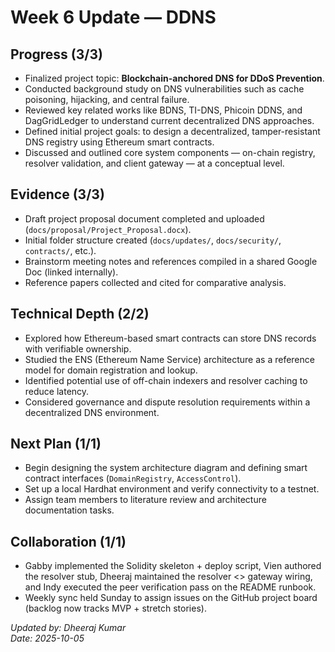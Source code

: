 # Week 6 Update — DDNS

## Progress (3/3)
- Finalized project topic: **Blockchain-anchored DNS for DDoS Prevention**.
- Conducted background study on DNS vulnerabilities such as cache poisoning, hijacking, and central failure.
- Reviewed key related works like BDNS, TI-DNS, Phicoin DDNS, and DagGridLedger to understand current decentralized DNS approaches.
- Defined initial project goals: to design a decentralized, tamper-resistant DNS registry using Ethereum smart contracts.
- Discussed and outlined core system components — on-chain registry, resolver validation, and client gateway — at a conceptual level.

## Evidence (3/3)
- Draft project proposal document completed and uploaded (`docs/proposal/Project_Proposal.docx`).
- Initial folder structure created (`docs/updates/`, `docs/security/`, `contracts/`, etc.).
- Brainstorm meeting notes and references compiled in a shared Google Doc (linked internally).
- Reference papers collected and cited for comparative analysis.

## Technical Depth (2/2)
- Explored how Ethereum-based smart contracts can store DNS records with verifiable ownership.
- Studied the ENS (Ethereum Name Service) architecture as a reference model for domain registration and lookup.
- Identified potential use of off-chain indexers and resolver caching to reduce latency.
- Considered governance and dispute resolution requirements within a decentralized DNS environment.

## Next Plan (1/1)
- Begin designing the system architecture diagram and defining smart contract interfaces (`DomainRegistry`, `AccessControl`).
- Set up a local Hardhat environment and verify connectivity to a testnet.
- Assign team members to literature review and architecture documentation tasks.

## Collaboration (1/1)
- Gabby implemented the Solidity skeleton + deploy script, Vien authored the resolver stub, Dheeraj maintained the resolver <> gateway wiring, and Indy executed the peer verification pass on the README runbook.
- Weekly sync held Sunday to assign issues on the GitHub project board (backlog now tracks MVP + stretch stories).

_Updated by: Dheeraj Kumar_  
_Date: 2025-10-05_
